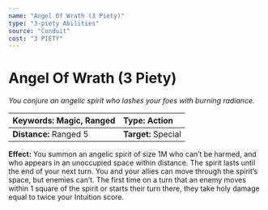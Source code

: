 ```yaml
---
name: "Angel Of Wrath (3 Piety)"
type: "3-piety Abilities"
source: "Conduit"
cost: "3 PIETY"
---
```


# Angel Of Wrath (3 Piety)

*You conjure an angelic spirit who lashes your foes with burning radiance.*

| **Keywords:** Magic, Ranged | **Type:** Action |
| :-- | :-- |
| **Distance:** Ranged 5 | **Target:** Special |

**Effect:** You summon an angelic spirit of size 1M who can’t be harmed, and who appears in an unoccupied space within distance. The spirit lasts until the end of your next turn. You and your allies can move through the spirit’s space, but enemies can’t. The first time on a turn that an enemy moves within 1 square of the spirit or starts their turn there, they take holy damage equal to twice your Intuition score.
